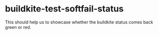 # buildkite-test-softfail-status

This should help us to showcase whether the buildkite status comes back green or red.
